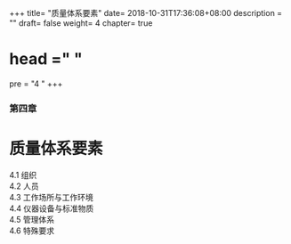 +++
title= "质量体系要素"
date= 2018-10-31T17:36:08+08:00
description = ""
draft= false
weight= 4
chapter= true
# head ="<label></label> "
pre = "4 "
+++

### 第四章
# 质量体系要素
4.1 组织  
4.2 人员  
4.3 工作场所与工作环境  
4.4 仪器设备与标准物质  
4.5 管理体系  
4.6 特殊要求  